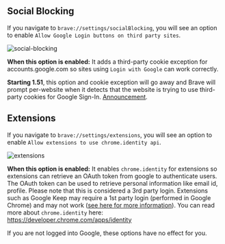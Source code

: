 ## Social Blocking

If you navigate to `brave://settings/socialBlocking`, you will see an option to enable `Allow Google Login buttons on third party sites`.

![social-blocking](https://jumde.github.io/img/google_login_social_blocking.png)

**When this option is enabled:** It adds a third-party cookie exception for accounts.google.com so sites using `Login with Google` can work correctly.

**Starting 1.51**, this option and cookie exception will go away and Brave will prompt per-website when it detects that the website is trying to use third-party cookies for Google Sign-In. [Announcement](https://brave.com/privacy-updates/24-google-sign-in-permission/).

## Extensions

If you navigate to `brave://settings/extensions`, you will see an option to enable `Allow extensions to use chrome.identity api`.

![extensions](https://jumde.github.io/img/google_login_for_extensions.png?123)

**When this option is enabled:** It enables `chrome.identity` for extensions so extensions can retrieve an OAuth token from google to authenticate users. The OAuth token can be used to retrieve personal information like email id, profile. Please note that this is considered a 3rd party login. Extensions such as Google Keep may require a 1st party login (performed in Google Chrome) and may not work ([see here for more information](https://github.com/brave/brave-browser/issues/15754#issuecomment-920514585)). You can read more about `chrome.identity` here: https://developer.chrome.com/apps/identity

If you are not logged into Google, these options have no effect for you.